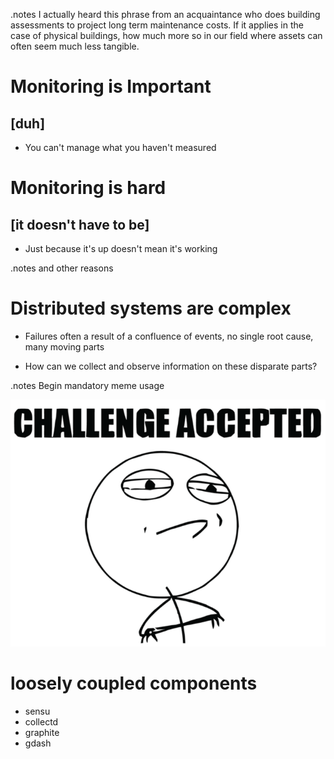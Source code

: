 <!SLIDE bullets incremental>
.notes I actually heard this phrase from an acquaintance who does
building assessments to project long term maintenance costs. If it
applies in the case of physical buildings, how much more so in our
field where assets can often seem much less tangible.

# Monitoring is Important

## [duh]

* You can't manage what you haven't measured

<!SLIDE bullets incremental>
# Monitoring is hard

## [it doesn't have to be]

* Just because it's up doesn't mean it's working

<!SLIDE bullets incremental>
.notes and other reasons
# Distributed systems are complex

* Failures often a result of a confluence of events, no single root
cause, many moving parts

* How can we collect and observe information on these disparate parts?

<!SLIDE center>
.notes Begin mandatory meme usage

![challenge accepted](../img/challenge-accepted.png)

<!SLIDE bullets incremental>
# loosely coupled components

* sensu
* collectd
* graphite
* gdash

